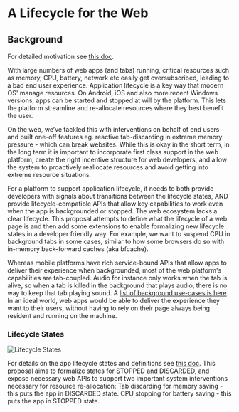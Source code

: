 # A Lifecycle for the Web
## Background
For detailed motivation see [this doc](https://docs.google.com/document/d/1UuS6ff4Fd4igZgL50LDS8MeROVrOfkN13RbiP2nTT9I/edit#).

With large numbers of web apps (and tabs) running, critical resources such as memory, CPU, battery, network etc easily get oversubscribed, leading to a bad end user experience.
Application lifecycle is a key way that modern OS' manage resources. On Android, iOS and also more recent Windows versions, apps can be started and stopped at will by the platform. This lets the platform streamline and re-allocate resources where they best benefit the user.

On the web, we’ve tackled this with interventions on behalf of end users and built one-off features eg. reactive tab-discarding in extreme memory pressure - which can break websites. 
While this is okay in the short term, in the long term it is important to incorporate first class support in the web platform, create the right incentive structure for web developers, and allow the system to proactively reallocate resources and avoid getting into extreme resource situations.

For a platform to support application lifecycle, it needs to both provide developers with signals about transitions between the lifecycle states, AND provide lifecycle-compatible APIs that allow key capabilities to work even when the app is backgrounded or stopped.
The web ecosystem lacks a clear lifecycle. This proposal attempts to define what the lifecycle of a web page is and then add some extensions to enable formalizing new lifecycle states in a developer friendly way. For example, we want to suspend CPU in background tabs in some cases, similar to how some browsers do so with in-memory back-forward caches (aka bfcache).

Whereas mobile platforms have rich service-bound APIs that allow apps to deliver their experience when backgrounded, most of the web platform's capabilities are tab-coupled. Audio for instance only works when the tab is alive, so when a tab is killed in the background that plays audio, there is no way to keep that tab playing sound. A [list of background use-cases is here](https://docs.google.com/document/d/1UuS6ff4Fd4igZgL50LDS8MeROVrOfkN13RbiP2nTT9I/edit#heading=h.5kyzj3e4880y). In an ideal world, web apps would be able to deliver the experience they want to their users, without having to rely on their page always being resident and running on the machine.

### Lifecycle States
![Lifecycle States](https://github.com/spanicker/web-lifecycle/blob/master/LifecycleStates.png)

For details on the app lifecycle states and definitions see [this doc](https://docs.google.com/document/d/1UuS6ff4Fd4igZgL50LDS8MeROVrOfkN13RbiP2nTT9I/edit#heading=h.edtdhepwctwy).
This proposal aims to formalize states for STOPPED and DISCARDED, and expose necessary web APIs to support two important system interventions necessary for resource re-allocation:
Tab discarding for memory saving - this puts the app in DISCARDED state.
CPU stopping for battery saving - this puts the app in STOPPED state.
